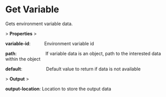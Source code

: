 # Get Variable

Gets environment variable data.

&gt; **Properties**
&gt; 

**variable-id**:            Environment variable id

**path**:                       If variable data is an object, path to the interested data within the object

**default**:                   Default value to return if data is not available

&gt; **Output**
&gt; 

**output-location**: Location to store the output data